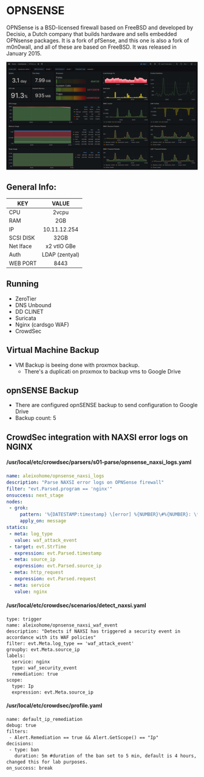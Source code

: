 # OPNSENSE

OPNSense is a BSD-licensed firewall based on FreeBSD and developed by Decisio, a Dutch company that builds hardware and sells embedded OPNsense packages. It is a fork of pfSense, and this one is also a fork of m0n0wall, and all of these are based on FreeBSD. It was released in January 2015.

[![grafana](../../static/images/opnsense-monitoring.png)]()

## General Info:
| KEY   |      VALUE      |
|----------|:-------------:|
| CPU | 2vcpu |
| RAM |    2GB   |
| IP | 10.11.12.254 |
| SCSI DISK | 32GB |
| Net Iface | x2 vtIO GBe |
| Auth | LDAP (zentyal) |
| WEB PORT | 8443 |

## Running
- ZeroTier
- DNS Unbound
- DD CLINET
- Suricata
- Nginx (cardsgo WAF)
- CrowdSec

## Virtual Machine Backup
- VM Backup is beeing done with proxmox backup.
  - There's a duplicati on proxmox to backup vms to Google Drive
## opnSENSE Backup
- There are configured opnSENSE backup to send configuration to Google Drive
- Backup count: 5


## CrowdSec integration with NAXSI error logs on  NGINX
#### /usr/local/etc/crowdsec/parsers/s01-parse/opnsense_naxsi_logs.yaml
```yaml
name: aleixohome/opnsense_naxsi_logs
description: "Parse NAXSI error logs on OPNSense firewall"
filter: "evt.Parsed.program == 'nginx'"
onsuccess: next_stage
nodes:
 - grok:
     pattern: '%{DATESTAMP:timestamp} \[error] %{NUMBER}\#%{NUMBER}: \*%{NUMBER} NAXSI_FMT: ip=%{IPORHOST}&server=%{IPORHOST:serverip}&uri=%{URIPATHPARAM:server_uri}&config=block&rid=%{DATA:rid}&cscore0=%{DATA:cscore0}&score0=%{NUMBER:score}&zone0=%{DATA:zone0}&id0=%{NUMBER:rule_id}&var_name0=%{DATA:var_name0}, client: %{IPORHOST:source_ip}, server: %{IPORHOST:server_hostname}, request: "%{DATA:request}", host: "%{DATA:host}"'
     apply_on: message
statics:
 - meta: log_type
   value: waf_attack_event
 - target: evt.StrTime
   expression: evt.Parsed.timestamp
 - meta: source_ip
   expression: evt.Parsed.source_ip
 - meta: http_request
   expression: evt.Parsed.request
 - meta: service
   value: nginx
```

#### /usr/local/etc/crowdsec/scenarios/detect_naxsi.yaml
```
type: trigger
name: aleixohome/opnsense_naxsi_waf_event
description: "Detects if NAXSI has triggered a security event in accordance with its WAF policies"
filter: evt.Meta.log_type == 'waf_attack_event'
groupby: evt.Meta.source_ip
labels:
  service: nginx
  type: waf_security_event
  remediation: true
scope:
  type: Ip
  expression: evt.Meta.source_ip
```

#### /usr/local/etc/crowdsec/profile.yaml
```
name: default_ip_remediation
debug: true
filters:
 - Alert.Remediation == true && Alert.GetScope() == "Ip"
decisions:
 - type: ban
   duration: 5m #duration of the ban set to 5 min, default is 4 hours, changed this for lab purposes.
on_success: break
```